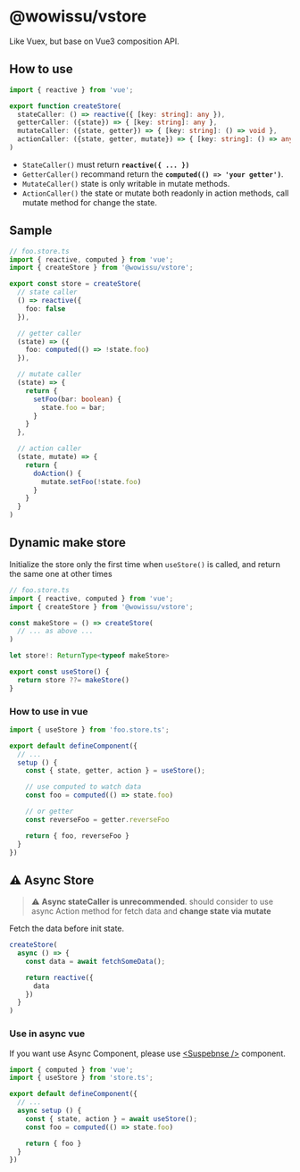 # @wowissu/vstore

Like Vuex, but base on Vue3 composition API.

## How to use

```typescript
import { reactive } from 'vue';

export function createStore(
  stateCaller: () => reactive({ [key: string]: any }),
  getterCaller: ({state}) => { [key: string]: any },
  mutateCaller: ({state, getter}) => { [key: string]: () => void },
  actionCaller: ({state, getter, mutate}) => { [key: string]: () => any }
)
```

* `StateCaller()` must return **`reactive({ ... })`**
* `GetterCaller()` recommand return the **`computed(() => 'your getter')`**.
* `MutateCaller()` state is only writable in mutate methods.
* `ActionCaller()` the state or mutate both readonly in action methods, call mutate method for change the state.

## Sample

```typescript
// foo.store.ts
import { reactive, computed } from 'vue';
import { createStore } from '@wowissu/vstore';

export const store = createStore(
  // state caller
  () => reactive({
    foo: false
  }),

  // getter caller
  (state) => ({
    foo: computed(() => !state.foo)
  }),

  // mutate caller
  (state) => {
    return {
      setFoo(bar: boolean) {
        state.foo = bar;
      }
    }
  },

  // action caller
  (state, mutate) => {
    return {
      doAction() {
        mutate.setFoo(!state.foo)
      }
    }
  }
)
```

## Dynamic make store

Initialize the store only the first time when `useStore()` is called, and return the same one at other times

```typescript
// foo.store.ts
import { reactive, computed } from 'vue';
import { createStore } from '@wowissu/vstore';

const makeStore = () => createStore(
  // ... as above ...
)

let store!: ReturnType<typeof makeStore>

export const useStore() {
  return store ??= makeStore()
}
```

### How to use in vue

```typescript
import { useStore } from 'foo.store.ts';

export default defineComponent({
  // ...
  setup () {
    const { state, getter, action } = useStore();

    // use computed to watch data
    const foo = computed(() => state.foo)

    // or getter
    const reverseFoo = getter.reverseFoo

    return { foo, reverseFoo }
  }
})
```

## :warning: Async Store

> :warning: **Async stateCaller is unrecommended**. should consider to use async Action method for fetch data and **change state via mutate**

Fetch the data before init state.

```typescript
createStore(
  async () => {
    const data = await fetchSomeData();

    return reactive({
      data
    })
  }
)
```

### Use in async vue

If you want use Async Component, please use [\<Suspebnse \/\>](https://v3.vuejs.org/guide/migration/suspense.html) component.

```typescript
import { computed } from 'vue';
import { useStore } from 'store.ts';

export default defineComponent({
  // ...
  async setup () {
    const { state, action } = await useStore();
    const foo = computed(() => state.foo)

    return { foo }
  }
})
```
